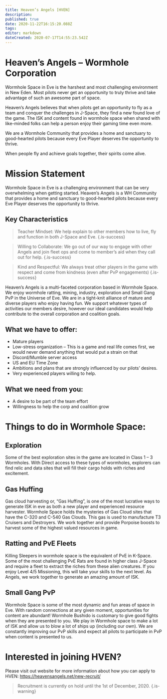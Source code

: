 ```yaml
---
title: Heaven’s Angels [HVEN]
description: 
published: true
date: 2020-11-22T16:15:20.088Z
tags: 
editor: markdown
dateCreated: 2020-07-17T14:55:23.542Z
---
```


# Heaven’s Angels – Wormhole Corporation

Wormhole Space in Eve is the harshest and most challenging environment in New Eden. Most pilots never get an opportunity to truly thrive and take advantage of such an awesome part of space.

Heaven’s Angels believes that when pilots get an opportunity to fly as a team and conquer the challenges in J-Space, they find a new found love of the game. The ISK and content found in wormhole space when shared with like-minded folks can help a person enjoy their gaming time even more.

We are a Wormhole Community that provides a home and sanctuary to good-hearted pilots because every Eve Player deserves the opportunity to thrive.

When people fly and achieve goals together, their spirits come alive.

# Mission Statement

Wormhole Space in Eve is a challenging environment that can be very overwhelming when getting started. Heaven’s Angels is a WH Community that provides a home and sanctuary to good-hearted pilots because every Eve Player deserves the opportunity to thrive.

## Key Characteristics

> Teacher Mindset: We help explain to other members how to live, fly and function in both J-Space and Eve.
{.is-success}


> Willing to Collaborate: We go out of our way to engage with other Angels and join fleet ops and come to member’s aid when they call out for help.
{.is-success}


> Kind and Respectful: We always treat other players in the game with respect and come from kindness (even after PvP engagements)
{.is-success}




Heaven’s Angels is a multi-faceted corporation based in Wormhole Space. We enjoy wormhole ratting, mining, industry, exploration and Small Gang PvP in the Universe of Eve. We are in a tight-knit alliance of mature and diverse players who enjoy having fun. We support whatever types of activities our members desire, however our ideal candidates would help contribute to the overall corporation and coalition goals.

## What we have to offer:
- Mature players
- Low-stress organization – This is a game and real life comes first, we would never demand anything that would put a strain on that
- Discord/Mumble server access
- US and EU Time Zone
- Ambitions and plans that are strongly influenced by our pilots’ desires.
- Very experienced players willing to help.

## What we need from you:

- A desire to be part of the team effort
- Willingness to help the corp and coalition grow

# Things to do in Wormhole Space:
## Exploration
Some of the best exploration sites in the game are located in Class 1 – 3 Wormholes. With Direct access to these types of wormholes, explorers can find relic and data sites that will fill their cargo holds with riches and excitement.

## Gas Huffing
Gas cloud harvesting or, “Gas Huffing”, is one of the most lucrative ways to generate ISK in eve as both a new player and experienced resource harvester. Wormhole Space holds the mysteries of Gas Cloud sites that have the C-320 and C-540 Gas Clouds. This gas is used to manufacture T3 Cruisers and Destroyers. We work together and provide Porpoise boosts to harvest some of the highest valued resources in game.

## Ratting and PvE Fleets
Killing Sleepers in wormhole space is the equivalent of PvE in K-Space. Some of the most challenging PvE Rats are found in higher class J-Space and require a fleet to extract the riches from these alien creatures. If you enjoy Level 4/5 Missioning, this will take your skills to the next level. As Angels, we work together to generate an amazing amount of ISK. 

## Small Gang PvP
Wormhole Space is some of the most dynamic and fun areas of space in Eve. With random connections at any given moment, opportunities for content are abundant! Wormhole Bushido is customary to give good fights when they are presented to you. We play in Wormhole space to make a lot of ISK and allow us to blow a lot of ships up (including our own). We are constantly improving our PvP skills and expect all pilots to participate in PvP when content is presented to us.

# Interested in joining HVEN?
Please visit out website for more information about how you can apply to HVEN: https://heavensangels.net/new-recruit/
> Recruitment is currently on hold until the 1st of December, 2020. 
{.is-warning}



